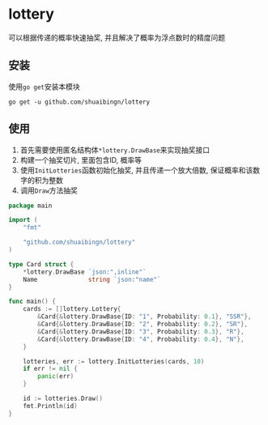 # lottery

可以根据传递的概率快速抽奖, 并且解决了概率为浮点数时的精度问题

## 安装

使用`go get`安装本模块

```shell
go get -u github.com/shuaibingn/lottery
```

## 使用

1. 首先需要使用匿名结构体`*lottery.DrawBase`来实现抽奖接口
2. 构建一个抽奖切片, 里面包含ID, 概率等
3. 使用`InitLotteries`函数初始化抽奖, 并且传递一个放大倍数, 保证概率和该数字的积为整数
4. 调用`Draw`方法抽奖

```go
package main

import (
	"fmt"

	"github.com/shuaibingn/lottery"
)

type Card struct {
	*lottery.DrawBase `json:",inline"`
	Name              string `json:"name"`
}

func main() {
	cards := []lottery.Lottery{
		&Card{&lottery.DrawBase{ID: "1", Probability: 0.1}, "SSR"},
		&Card{&lottery.DrawBase{ID: "2", Probability: 0.2}, "SR"},
		&Card{&lottery.DrawBase{ID: "3", Probability: 0.3}, "R"},
		&Card{&lottery.DrawBase{ID: "4", Probability: 0.4}, "N"},
	}

	lotteries, err := lottery.InitLotteries(cards, 10)
	if err != nil {
		panic(err)
	}

	id := lotteries.Draw()
	fmt.Println(id)
}
```

